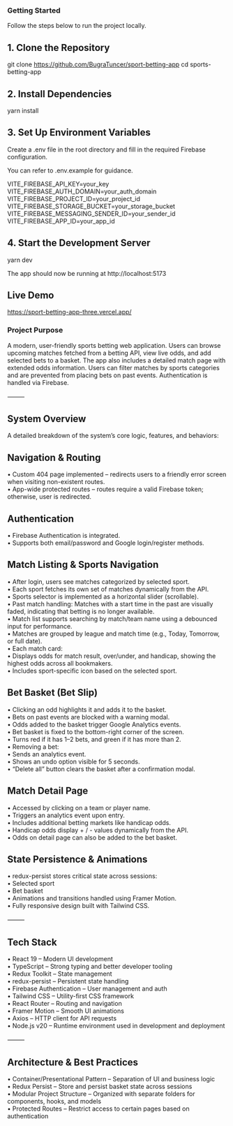 ### Getting Started

Follow the steps below to run the project locally.

## 1. Clone the Repository

git clone https://github.com/BugraTuncer/sport-betting-app
cd sports-betting-app

## 2. Install Dependencies

yarn install

## 3. Set Up Environment Variables

Create a .env file in the root directory and fill in the required Firebase configuration.

You can refer to .env.example for guidance.

VITE_FIREBASE_API_KEY=your_key  
VITE_FIREBASE_AUTH_DOMAIN=your_auth_domain  
VITE_FIREBASE_PROJECT_ID=your_project_id  
VITE_FIREBASE_STORAGE_BUCKET=your_storage_bucket  
VITE_FIREBASE_MESSAGING_SENDER_ID=your_sender_id  
VITE_FIREBASE_APP_ID=your_app_id  

## 4. Start the Development Server

yarn dev

The app should now be running at http://localhost:5173

## Live Demo

https://sport-betting-app-three.vercel.app/

### Project Purpose

A modern, user-friendly sports betting web application. Users can browse upcoming matches fetched from a betting API, view live odds, and add selected bets to a basket. The app also includes a detailed match page with extended odds information. Users can filter matches by sports categories and are prevented from placing bets on past events. Authentication is handled via Firebase.

⸻

## System Overview

A detailed breakdown of the system’s core logic, features, and behaviors:

## Navigation & Routing

• Custom 404 page implemented – redirects users to a friendly error screen when visiting non-existent routes.  
• App-wide protected routes – routes require a valid Firebase token; otherwise, user is redirected.  

## Authentication

• Firebase Authentication is integrated.  
• Supports both email/password and Google login/register methods.  

## Match Listing & Sports Navigation

• After login, users see matches categorized by selected sport.  
• Each sport fetches its own set of matches dynamically from the API.  
• Sports selector is implemented as a horizontal slider (scrollable).  
• Past match handling: Matches with a start time in the past are visually faded, indicating that betting is no longer available.  
• Match list supports searching by match/team name using a debounced input for performance.  
• Matches are grouped by league and match time (e.g., Today, Tomorrow, or full date).  
• Each match card:  
• Displays odds for match result, over/under, and handicap, showing the highest odds across all bookmakers.  
• Includes sport-specific icon based on the selected sport.  

## Bet Basket (Bet Slip)

• Clicking an odd highlights it and adds it to the basket.  
• Bets on past events are blocked with a warning modal.  
• Odds added to the basket trigger Google Analytics events.  
• Bet basket is fixed to the bottom-right corner of the screen.  
• Turns red if it has 1–2 bets, and green if it has more than 2.  
• Removing a bet:  
• Sends an analytics event.  
• Shows an undo option visible for 5 seconds.  
• “Delete all” button clears the basket after a confirmation modal.  

## Match Detail Page

• Accessed by clicking on a team or player name.  
• Triggers an analytics event upon entry.  
• Includes additional betting markets like handicap odds.  
• Handicap odds display + / - values dynamically from the API.  
• Odds on detail page can also be added to the bet basket.  

## State Persistence & Animations

• redux-persist stores critical state across sessions:  
• Selected sport  
• Bet basket  
• Animations and transitions handled using Framer Motion.  
• Fully responsive design built with Tailwind CSS.  

⸻

## Tech Stack

• React 19 – Modern UI development  
• TypeScript – Strong typing and better developer tooling  
• Redux Toolkit – State management  
• redux-persist – Persistent state handling  
• Firebase Authentication – User management and auth  
• Tailwind CSS – Utility-first CSS framework  
• React Router – Routing and navigation  
• Framer Motion – Smooth UI animations  
• Axios – HTTP client for API requests  
• Node.js v20 – Runtime environment used in development and deployment  

⸻

## Architecture & Best Practices

• Container/Presentational Pattern – Separation of UI and business logic  
• Redux Persist – Store and persist basket state across sessions  
• Modular Project Structure – Organized with separate folders for components, hooks, and models  
• Protected Routes – Restrict access to certain pages based on authentication  
